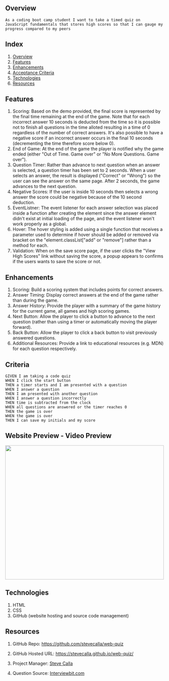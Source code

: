 
## Overview

```
As a coding boot camp student I want to take a timed quiz on JavaScript fundamentals that stores high scores so that I can gauge my progress compared to my peers
```

## Index

<!-- <details><summary></summary> -->

1. [Overview](#overview)
2. [Features](#features)
3. [Enhancements](#enhancements)
2. [Acceptance Criteria](#criteria)
4. [Technologies](#technologies)
6. [Resources](#resources)

## Features

1. Scoring: Based on the demo provided, the final score is represented by the final time remaining at the end of the game. Note that for each incorrect answer 10 seconds is deducted from the time so it is possible not to finish all questions in the time alloted resulting in a time of 0 regardless of the number of correct answers. It's also possible to have a negative score if an incorrect answer occurs in the final 10 seconds (decrementing the time therefore score below 0).
2. End of Game: At the end of the game the player is notified why the game ended (either "Out of Time. Game over" or "No More Questions. Game over").
3. Question Timer: Rather than advance to next question when an answer is selected, a question timer has been set to 2 seconds. When a user selects an answer, the result is displayed ("Correct" or "Wrong") so the user can see the answer on the same page. After 2 seconds, the game advances to the next question.
4. Negative Scores: If the user is inside 10 seconds then selects a wrong answer the score could be negative because of the 10 second deduction.
5. EventListner: The event listener for each answer selection was placed inside a function after creating the element since the answer element didn't exist at initial loading of the page, and the event listener won't work properly as a global.
6. Hover: The hover styling is added using a single function that receives a parameter used to determine if hover should be added or removed via bracket on the "element.classList["add" or "remove"] rather than a method for each.
7. Validation: When on the save score page, if the user clicks the "View High Scores" link without saving the score, a popup appears to confirms if the users wants to save the score or not.

## Enhancements

1. Scoring: Build a scoring system that includes points for correct answers.
2. Answer Timing: Display correct answers at the end of the game rather than during the game.
3. Answer History: Provide the player with a summary of the game history for the current game, all games and high scoring games.
4. Next Button: Allow the player to click a button to advance to the next question (rather than using a timer or automatically moving the player forward).
5. Back Button: Allow the player to click a back button to visit previously answered questions.
6. Additional Resources: Provide a link to educational resources (e.g. MDN) for each question respectively.


## Criteria

```
GIVEN I am taking a code quiz
WHEN I click the start button
THEN a timer starts and I am presented with a question
WHEN I answer a question
THEN I am presented with another question
WHEN I answer a question incorrectly
THEN time is subtracted from the clock
WHEN all questions are answered or the timer reaches 0
THEN the game is over
WHEN the game is over
THEN I can save my initials and my score
```

## Website Preview - Video Preview

<img src="https://media.giphy.com/media/vyRpm5Rk0Ab5LBYt8T/giphy-downsized-large.gif" width="100%" height="425"/>

## Technologies

1. HTML
2. CSS
3. GitHub (website hosting and source code management)

## Resources

1. GitHub Repo: <https://github.com/stevecalla/web-quiz>

2. GitHub Hosted URL: <https://stevecalla.github.io/web-quiz/>

3. Project Manager: [Steve Calla](https://github.com/stevecalla)

4. Question Source: [Interviewbit.com](https://www.interviewbit.com/javascript-mcq/)